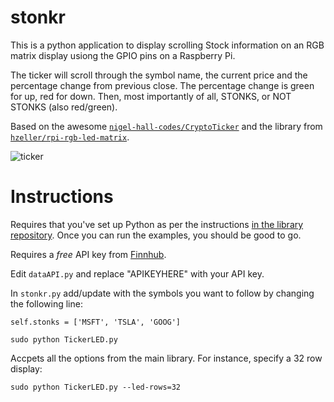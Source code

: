 # stonkr

This is a python application to display scrolling Stock information on an RGB matrix display usiong the GPIO pins on a Raspberry Pi.

The ticker will scroll through the symbol name, the current price and the percentage change from previous close. The percentage change is green for up, red for down. Then, most importantly of all, STONKS, or NOT STONKS (also red/green).

Based on the awesome [`nigel-hall-codes/CryptoTicker`](https://github.com/nigel-hall-codes/CryptoTicker) and the library from [`hzeller/rpi-rgb-led-matrix`](https://github.com/hzeller/rpi-rgb-led-matrix/tree/master/bindings/python/samples).

![ticker](images/ticker.gif)

# Instructions

Requires that you've set up Python as per the instructions [in the library repository](https://github.com/hzeller/rpi-rgb-led-matrix/tree/master/bindings/python). Once you can run the examples, you should be good to go.

Requires a *free* API key from [Finnhub](https://finnhub.io).

Edit `dataAPI.py` and replace "APIKEYHERE" with your API key.

In `stonkr.py` add/update with the symbols you want to follow by changing the following line:

`self.stonks = ['MSFT', 'TSLA', 'GOOG']`

```
sudo python TickerLED.py
```

Accpets all the options from the main library. For instance, specify a 32 row display:

```
sudo python TickerLED.py --led-rows=32
```
